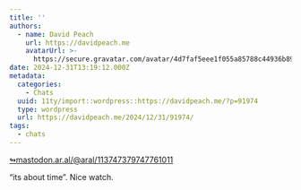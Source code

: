 ```yaml
---
title: ''
authors:
  - name: David Peach
    url: https://davidpeach.me
    avatarUrl: >-
      https://secure.gravatar.com/avatar/4d7faf5eee1f055a85788c44936b8995eaab6dfb004e7854ec747ccb272e91ee?s=96&d=mm&r=g
date: 2024-12-31T13:19:12.000Z
metadata:
  categories:
    - Chats
  uuid: 11ty/import::wordpress::https://davidpeach.me/?p=91974
  type: wordpress
  url: https://davidpeach.me/2024/12/31/91974/
tags:
  - chats
---
```

[↬mastodon.ar.al/@aral/113747379747761011](https://mastodon.ar.al/@aral/113747379747761011 "This post is a response to the referenced content.")

“its about time”. Nice watch.